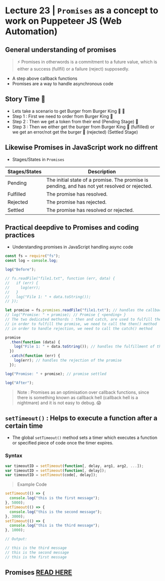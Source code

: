 # Lecture 23 | `Promises` as a concept to work on Puppeteer JS (Web Automation)

## General understanding of promises

> ⚡️ Promises in otherwords is a commitment to a future value, which is either a success (fullfil) or a failure (reject) supposedly.

- A step above callback functions
- Promises are a way to handle asynchronous code

## Story Time 🎉

- Lets take a scenario to get Burger from Burger King 🍔 👑
- Step 1 : First we need to order from Burger King 🍔
- Step 2 : Then we get a token from their end (Pending Stage) 🤔
- Step 3 : Then we either get the burger from Burger King 🍔 (fulfilled) or we get an error/not get the burger 🤔 (rejected) (Settled Stage)

## Likewise Promises in JavaScript work no diffrent

- Stages/States in `Promises`

| Stages/States | Description                                                                                   |
| ------------- | --------------------------------------------------------------------------------------------- |
| Pending       | The initial state of a promise. The promise is pending, and has not yet resolved or rejected. |
| Fulfilled     | The promise has resolved.                                                                     |
| Rejected      | The promise has rejected.                                                                     |
| Settled       | The promise has resolved or rejected.                                                         |

## Practical deepdive to Promises and coding practices

- Understanding promises in JavaScript handling async code

```js
const fs = require("fs");
const log = console.log;

log("Before");

// fs.readFile("file1.txt", function (err, data) {
//   if (err) {
//     log(err);
//   }
//   log("File 1: " + data.toString());
// });

let promise = fs.promises.readFile("file1.txt"); // handles the callback function mechanism as default (got the token here ⚡️)
// log("Promise: " + promise); // Promise { <pending> }
// The two dedicated methords : then and catch, are used to fulfill the promise
// in order to fulfill the promise, we need to call the then() method
// in order to handle rejection, we need to call the catch() method

promise
  .then(function (data) {
    log("File 1: " + data.toString()); // handles the fulfillment of the promise
  })
  .catch(function (err) {
    log(err); // handles the rejection of the promise
  });

log("Promise: " + promise); // promise settled

log("After");
```

> Note : Promises as an optimisation over callback functions, since there is something known as callback hell (callback hell is a nightmare) and it is not easy to debug. 😱

## `setTimeout()` : Helps to execute a function after a certain time

- The global `setTimeout()` method sets a timer which executes a function or specified piece of code once the timer expires.

### Syntax

```js
var timeoutID = setTimeout(function[, delay, arg1, arg2, ...]);
var timeoutID = setTimeout(function[, delay]);
var timeoutID = setTimeout(code[, delay]);
```

> Example Code

```js
setTimeout(() => {
  console.log("this is the first message");
}, 5000);
setTimeout(() => {
  console.log("this is the second message");
}, 3000);
setTimeout(() => {
  console.log("this is the third message");
}, 1000);

// Output:

// this is the third message
// this is the second message
// this is the first message
```

## Promises [READ HERE](https://developer.mozilla.org/en-US/docs/Web/JavaScript/Reference/Global_Objects/Promise)
